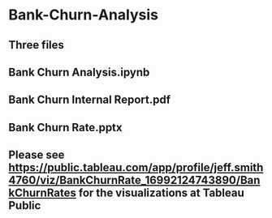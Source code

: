 # Bank-Churn-Analysis
## Three files
## Bank Churn Analysis.ipynb
## Bank Churn Internal Report.pdf
## Bank Churn Rate.pptx
## Please see https://public.tableau.com/app/profile/jeff.smith4760/viz/BankChurnRate_16992124743890/BankChurnRates for the visualizations at Tableau Public
